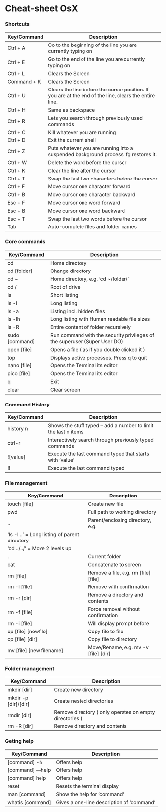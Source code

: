 # Cheat-sheet OsX
### Shortcuts

| Key/Command | Description                                                                                            |
|-------------|--------------------------------------------------------------------------------------------------------|
| Ctrl + A    | Go to the beginning of the line you are currently typing on                                            |
| Ctrl + E    | Go to the end of the line you are currently typing on                                                  |
| Ctrl + L    | Clears the Screen                                                                                      |
| Command + K | Clears the Screen                                                                                      |
| Ctrl + U    | Clears the line before the cursor position. If you are at the end of the line, clears the entire line. |
| Ctrl + H    | Same as backspace                                                                                      |
| Ctrl + R    | Lets you search through previously used commands                                                       |
| Ctrl + C    | Kill whatever you are running                                                                          |
| Ctrl + D    | Exit the current shell                                                                                 |
| Ctrl + Z    | Puts whatever you are running into a suspended background process. fg restores it.                     |
| Ctrl + W    | Delete the word before the cursor                                                                      |
| Ctrl + K    | Clear the line after the cursor                                                                        |
| Ctrl + T    | Swap the last two characters before the cursor                                                         |
| Ctrl + F    | Move cursor one character forward                                                                      |
| Ctrl + B    | Move cursor one character backward                                                                     |
| Esc + F     | Move cursor one word forward                                                                           |
| Esc + B     | Move cursor one word backward                                                                          |
| Esc + T     | Swap the last two words before the cursor                                                              |
| Tab         | Auto-complete files and folder names                                                                   |

### Core commands
| Key/Command                                   | Description                          |
|-----------|----------------------------------------------------------------|
| cd             | Home directory                                                            |
| cd [folder]    | Change directory                                                          |
| cd ~           | Home directory, e.g. ‘cd ~/folder/’                                       |
| cd /           | Root of drive                                                             |
| ls             | Short listing                                                             |
| ls -l          | Long listing                                                              |
| ls -a          | Listing incl. hidden files                                                |
| ls -lh         | Long listing with Human readable file sizes                               |
| ls -R          | Entire content of folder recursively                                      |
| sudo [command] | Run command with the security privileges of the superuser (Super User DO) |
| open [file]    | Opens a file ( as if you double clicked it )                              |
| top            | Displays active processes. Press q to quit                                |
| nano [file]    | Opens the Terminal its editor                                             |
| pico [file]    | Opens the Terminal its editor                                             |
| q              | Exit                                                                      |
| clear          | Clear screen                                                              |

### Command History

| Key/Command                                   | Description                          |
|-----------|----------------------------------------------------------------|
| history n | Shows the stuff typed – add a number to limit the last n items |
| ctrl-r    | Interactively search through previously typed commands         |
| ![value]  | Execute the last command typed that starts with ‘value’        |
| !!        | Execute the last command typed                                 |

### File management

| Key/Command                                   | Description                          |
|-----------------------------------------------|--------------------------------------|
| touch [file]                                  | Create new file                      |
| pwd                                           | Full path to working directory       |
| ..                                            | Parent/enclosing directory, e.g.     |
| ‘ls -l ..’ = Long listing of parent directory |                                      |
| ‘cd ../../’ = Move 2 levels up                |                                      |
| .                                             | Current folder                       |
| cat                                           | Concatenate to screen                |
| rm [file]                                     | Remove a file, e.g. rm [file] [file] |
| rm -i [file]                                  | Remove with confirmation             |
| rm -r [dir]                                   | Remove a directory and contents      |
| rm -f [file]                                  | Force removal without confirmation   |
| rm -i [file]                                  | Will display prompt before           |
| cp [file] [newfile]                           | Copy file to file                    |
| cp [file] [dir]                               | Copy file to directory               |
| mv [file] [new filename]                      | Move/Rename, e.g. mv -v [file] [dir] |


### Folder management

| Key/Command                                   | Description                          |
|-----------------------------------------------|--------------------------------------|
| mkdir [dir]          | Create new directory                                    |
| mkdir -p [dir]/[dir] | Create nested directories                               |
| rmdir [dir]          | Remove directory ( only operates on empty directories ) |
| rm -R [dir]          | Remove directory and contents                           |

### Geting help

| Key/Command      | Description                          |
|------------------|--------------------------------------|
| [command] -h     | Offers help                               |
| [command] —help  | Offers help                               |
| [command] help   | Offers help                               |
| reset            | Resets the terminal display               |
| man [command]    | Show the help for ‘command’               |
| whatis [command] | Gives a one-line description of ‘command’ |

